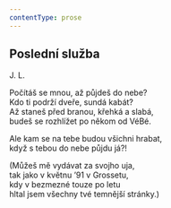 ```yaml
---
contentType: prose
---
```


## Poslední služba

J. L.

Počítáš se mnou, až půjdeš do nebe?  
Kdo ti podrží dveře, sundá kabát?  
Až staneš před branou, křehká a slabá,  
budeš se rozhlížet po někom od VéBé.

Ale kam se na tebe budou všichni hrabat,  
když s tebou do nebe půjdu já?!

(Můžeš mě vydávat za svojho uja,  
tak jako v květnu ’91 v Grossetu,  
kdy v bezmezné touze po letu  
hltal jsem všechny tvé temnější stránky.)
